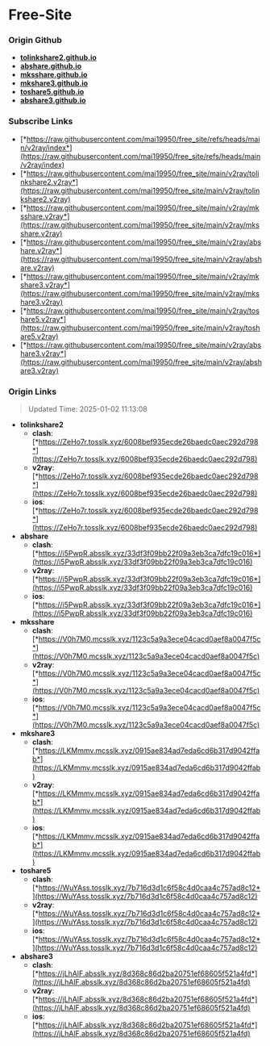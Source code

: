 # Free-Site

### Origin Github

- [**tolinkshare2.github.io**](https://github.com/tolinkshare2/tolinkshare2.github.io)
- [**abshare.github.io**](https://github.com/abshare/abshare.github.io)
- [**mksshare.github.io**](https://github.com/mksshare/mksshare.github.io)
- [**mkshare3.github.io**](https://github.com/mkshare3/mkshare3.github.io)
- [**toshare5.github.io**](https://github.com/toshare5/toshare5.github.io)
- [**abshare3.github.io**](https://github.com/abshare3/abshare3.github.io)

### Subscribe Links

- [*https://raw.githubusercontent.com/mai19950/free_site/refs/heads/main/v2ray/index*](https://raw.githubusercontent.com/mai19950/free_site/refs/heads/main/v2ray/index)
- [*https://raw.githubusercontent.com/mai19950/free_site/main/v2ray/tolinkshare2.v2ray*](https://raw.githubusercontent.com/mai19950/free_site/main/v2ray/tolinkshare2.v2ray)
- [*https://raw.githubusercontent.com/mai19950/free_site/main/v2ray/mksshare.v2ray*](https://raw.githubusercontent.com/mai19950/free_site/main/v2ray/mksshare.v2ray)
- [*https://raw.githubusercontent.com/mai19950/free_site/main/v2ray/abshare.v2ray*](https://raw.githubusercontent.com/mai19950/free_site/main/v2ray/abshare.v2ray)
- [*https://raw.githubusercontent.com/mai19950/free_site/main/v2ray/mkshare3.v2ray*](https://raw.githubusercontent.com/mai19950/free_site/main/v2ray/mkshare3.v2ray)
- [*https://raw.githubusercontent.com/mai19950/free_site/main/v2ray/toshare5.v2ray*](https://raw.githubusercontent.com/mai19950/free_site/main/v2ray/toshare5.v2ray)
- [*https://raw.githubusercontent.com/mai19950/free_site/main/v2ray/abshare3.v2ray*](https://raw.githubusercontent.com/mai19950/free_site/main/v2ray/abshare3.v2ray)

### Origin Links

> Updated Time: 2025-01-02 11:13:08

- **tolinkshare2**
  - **clash**: [*https://ZeHo7r.tosslk.xyz/6008bef935ecde26baedc0aec292d798*](https://ZeHo7r.tosslk.xyz/6008bef935ecde26baedc0aec292d798)
  - **v2ray**: [*https://ZeHo7r.tosslk.xyz/6008bef935ecde26baedc0aec292d798*](https://ZeHo7r.tosslk.xyz/6008bef935ecde26baedc0aec292d798)
  - **ios**: [*https://ZeHo7r.tosslk.xyz/6008bef935ecde26baedc0aec292d798*](https://ZeHo7r.tosslk.xyz/6008bef935ecde26baedc0aec292d798)
- **abshare**
  - **clash**: [*https://i5PwpR.absslk.xyz/33df3f09bb22f09a3eb3ca7dfc19c016*](https://i5PwpR.absslk.xyz/33df3f09bb22f09a3eb3ca7dfc19c016)
  - **v2ray**: [*https://i5PwpR.absslk.xyz/33df3f09bb22f09a3eb3ca7dfc19c016*](https://i5PwpR.absslk.xyz/33df3f09bb22f09a3eb3ca7dfc19c016)
  - **ios**: [*https://i5PwpR.absslk.xyz/33df3f09bb22f09a3eb3ca7dfc19c016*](https://i5PwpR.absslk.xyz/33df3f09bb22f09a3eb3ca7dfc19c016)
- **mksshare**
  - **clash**: [*https://V0h7M0.mcsslk.xyz/1123c5a9a3ece04cacd0aef8a0047f5c*](https://V0h7M0.mcsslk.xyz/1123c5a9a3ece04cacd0aef8a0047f5c)
  - **v2ray**: [*https://V0h7M0.mcsslk.xyz/1123c5a9a3ece04cacd0aef8a0047f5c*](https://V0h7M0.mcsslk.xyz/1123c5a9a3ece04cacd0aef8a0047f5c)
  - **ios**: [*https://V0h7M0.mcsslk.xyz/1123c5a9a3ece04cacd0aef8a0047f5c*](https://V0h7M0.mcsslk.xyz/1123c5a9a3ece04cacd0aef8a0047f5c)
- **mkshare3**
  - **clash**: [*https://LKMmmv.mcsslk.xyz/0915ae834ad7eda6cd6b317d9042ffab*](https://LKMmmv.mcsslk.xyz/0915ae834ad7eda6cd6b317d9042ffab)
  - **v2ray**: [*https://LKMmmv.mcsslk.xyz/0915ae834ad7eda6cd6b317d9042ffab*](https://LKMmmv.mcsslk.xyz/0915ae834ad7eda6cd6b317d9042ffab)
  - **ios**: [*https://LKMmmv.mcsslk.xyz/0915ae834ad7eda6cd6b317d9042ffab*](https://LKMmmv.mcsslk.xyz/0915ae834ad7eda6cd6b317d9042ffab)
- **toshare5**
  - **clash**: [*https://WuYAss.tosslk.xyz/7b716d3d1c6f58c4d0caa4c757ad8c12*](https://WuYAss.tosslk.xyz/7b716d3d1c6f58c4d0caa4c757ad8c12)
  - **v2ray**: [*https://WuYAss.tosslk.xyz/7b716d3d1c6f58c4d0caa4c757ad8c12*](https://WuYAss.tosslk.xyz/7b716d3d1c6f58c4d0caa4c757ad8c12)
  - **ios**: [*https://WuYAss.tosslk.xyz/7b716d3d1c6f58c4d0caa4c757ad8c12*](https://WuYAss.tosslk.xyz/7b716d3d1c6f58c4d0caa4c757ad8c12)
- **abshare3**
  - **clash**: [*https://jLhAlF.absslk.xyz/8d368c86d2ba20751ef68605f521a4fd*](https://jLhAlF.absslk.xyz/8d368c86d2ba20751ef68605f521a4fd)
  - **v2ray**: [*https://jLhAlF.absslk.xyz/8d368c86d2ba20751ef68605f521a4fd*](https://jLhAlF.absslk.xyz/8d368c86d2ba20751ef68605f521a4fd)
  - **ios**: [*https://jLhAlF.absslk.xyz/8d368c86d2ba20751ef68605f521a4fd*](https://jLhAlF.absslk.xyz/8d368c86d2ba20751ef68605f521a4fd)
